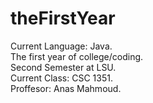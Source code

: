 # theFirstYear
Current Language: Java. <br/>
The first year of college/coding.<br/>
Second Semester at LSU. <br/>
Current Class: CSC 1351. <br/>
Proffesor: Anas Mahmoud.

